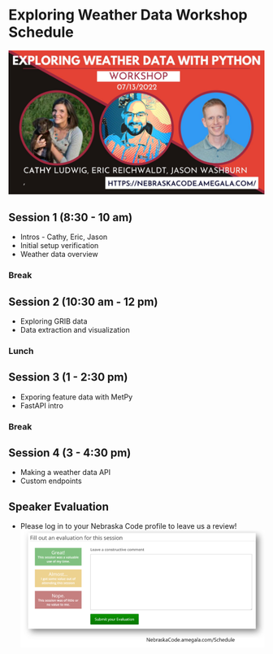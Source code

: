 # Exploring Weather Data Workshop Schedule

![Speakers](img/speakers.jpeg)

## Session 1 (8:30 - 10 am)
- Intros - Cathy, Eric, Jason
- Initial setup verification
- Weather data overview

### Break

## Session 2 (10:30 am - 12 pm)
- Exploring GRIB data
- Data extraction and visualization

### Lunch

## Session 3 (1 - 2:30 pm)
- Exporing feature data with MetPy
- FastAPI intro

### Break

## Session 4 (3 - 4:30 pm)
- Making a weather data API
- Custom endpoints

## Speaker Evaluation
- Please log in to your Nebraska Code profile to leave us a review!
![Speaker eval](img/eval.png)